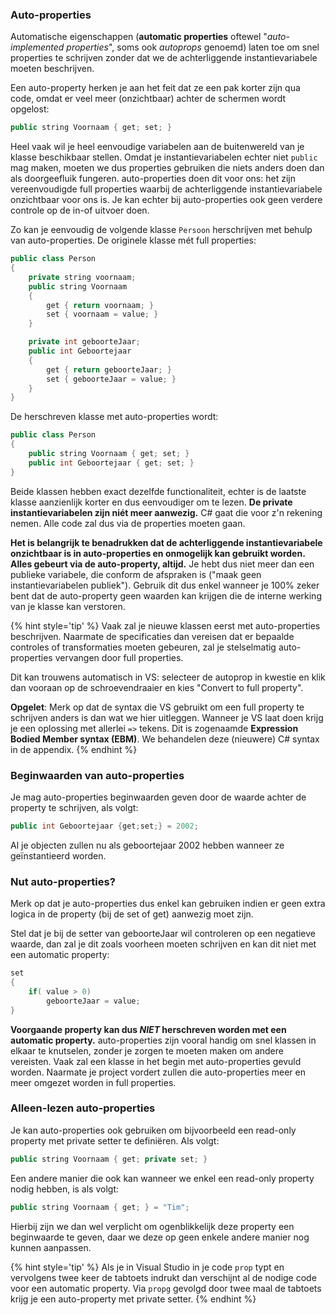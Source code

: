 ### Auto-properties

Automatische eigenschappen (**automatic properties** oftewel "*auto-implemented properties*", soms ook *autoprops* genoemd) laten toe om snel properties te schrijven zonder dat we de achterliggende instantievariabele moeten beschrijven.

Een auto-property herken je aan het feit dat ze een pak korter zijn qua code, omdat er veel meer (onzichtbaar) achter de schermen wordt opgelost:

```java
public string Voornaam { get; set; }
```

Heel vaak wil je heel eenvoudige variabelen aan de buitenwereld van je klasse beschikbaar stellen. Omdat je instantievariabelen echter niet ``public`` mag maken, moeten we dus properties gebruiken die niets anders doen dan als doorgeefluik fungeren. auto-properties doen dit voor ons: het zijn vereenvoudigde full properties waarbij de achterliggende instantievariabele onzichtbaar voor ons is. Je kan echter bij auto-properties ook geen verdere controle op de in-of uitvoer doen.

Zo kan je eenvoudig de volgende klasse ``Persoon`` herschrijven met behulp van auto-properties. De originele klasse mét full properties:

```java
public class Person
{
    private string voornaam;
    public string Voornaam
    {
        get { return voornaam; }
        set { voornaam = value; }
    }

    private int geboorteJaar;
    public int Geboortejaar
    {
        get { return geboorteJaar; }
        set { geboorteJaar = value; }
    }
}
```

De herschreven klasse met auto-properties wordt: 

```java
public class Person
{
    public string Voornaam { get; set; }
    public int Geboortejaar { get; set; }
}
```

Beide klassen hebben exact dezelfde functionaliteit, echter is de laatste klasse aanzienlijk korter en dus eenvoudiger om te lezen. **De private instantievariabelen zijn niét meer aanwezig.** C# gaat die voor z'n rekening nemen. Alle code zal dus via de properties moeten gaan.

**Het is belangrijk te benadrukken dat de achterliggende instantievariabele onzichtbaar is in auto-properties en onmogelijk kan gebruikt worden. Alles gebeurt via de auto-property, altijd.** Je hebt dus niet meer dan een publieke variabele, die conform de afspraken is ("maak geen instantievariabelen publiek"). Gebruik dit dus enkel wanneer je 100% zeker bent dat de auto-property geen waarden kan krijgen die de interne werking van je klasse kan verstoren.

{% hint style='tip' %}
Vaak zal je nieuwe klassen eerst met auto-properties beschrijven. Naarmate de specificaties dan vereisen dat er bepaalde controles of transformaties moeten gebeuren, zal je stelselmatig auto-properties vervangen door full properties.

Dit kan trouwens automatisch in VS: selecteer de autoprop in kwestie en klik dan vooraan op de schroevendraaier en kies "Convert to full property".

**Opgelet**: Merk op dat de syntax die VS gebruikt om een full property te schrijven anders is dan wat we hier uitleggen. Wanneer je VS laat doen krijg je een oplossing met allerlei ``=>`` tekens. Dit is zogenaamde **Expression Bodied Member syntax (EBM)**. We behandelen deze (nieuwere) C# syntax in de appendix.
{% endhint %}


### Beginwaarden van auto-properties

Je mag auto-properties beginwaarden geven door de waarde achter de property te schrijven, als volgt:


```java
public int Geboortejaar {get;set;} = 2002;
```

Al je objecten zullen nu als geboortejaar 2002 hebben wanneer ze geïnstantieerd worden.


### Nut auto-properties? 
Merk op dat je auto-properties dus enkel kan gebruiken indien er geen extra logica in de property (bij de set of get) aanwezig moet zijn.

Stel dat je bij de setter van geboorteJaar wil controleren op een negatieve waarde, dan zal je dit zoals voorheen moeten schrijven en kan dit niet met een automatic property:

```java
set
{
    if( value > 0)
        geboorteJaar = value;
}
```
**Voorgaande property kan dus *NIET* herschreven worden met een automatic property.** auto-properties zijn vooral handig om snel klassen in elkaar te knutselen, zonder je zorgen te moeten maken om andere vereisten. Vaak zal een klasse in het begin met auto-properties gevuld worden. Naarmate je project vordert zullen die auto-properties meer en meer omgezet worden in full properties. 



### Alleen-lezen auto-properties

Je kan auto-properties ook gebruiken om bijvoorbeeld een read-only property met private setter te definiëren. Als volgt:


```java
public string Voornaam { get; private set; }
```

Een andere manier die ook kan wanneer we enkel een read-only property nodig hebben, is als volgt:


```java
public string Voornaam { get; } = "Tim";
```

Hierbij zijn we dan wel verplicht om ogenblikkelijk deze property een beginwaarde te geven, daar we deze op geen enkele andere manier nog kunnen aanpassen. 

{% hint style='tip' %}
Als je in Visual Studio in je code ``prop`` typt en vervolgens twee keer de tabtoets indrukt dan verschijnt al de nodige code voor een automatic property. 
Via ``propg`` gevolgd door twee maal de tabtoets krijg je een auto-property met private setter.
{% endhint %}
